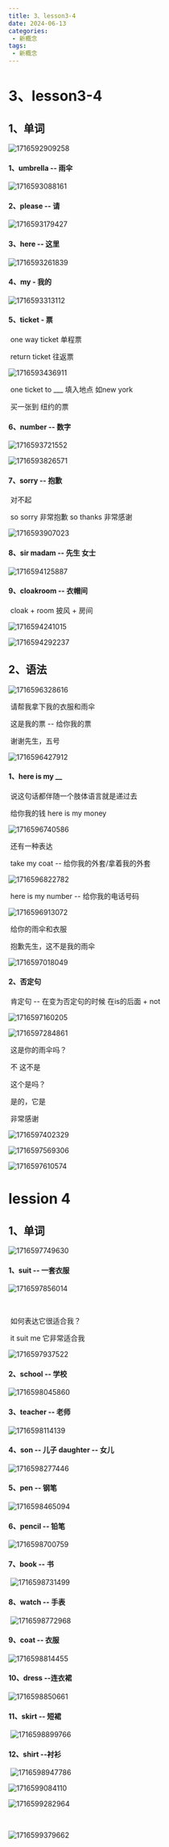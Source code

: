 ```yaml
---
title: 3、lesson3-4
date: 2024-06-13
categories: 
 - 新概念
tags: 
 - 新概念
---
```



# 3、lesson3-4



## 	1、单词

![1716592909258](../../.vuepress/public/images/1716592909258.png)



#### 	1、umbrella -- 雨伞

![1716593088161](../../.vuepress/public/images/1716593088161.png)



#### 	2、please -- 请

![1716593179427](../../.vuepress/public/images/1716593179427.png)



#### 	3、here -- 这里

![1716593261839](../../.vuepress/public/images/1716593261839.png)





#### 	4、my - 我的

![1716593313112](../../.vuepress/public/images/1716593313112.png)



#### 	5、ticket - 票



​			one way ticket 单程票

​			return ticket 往返票

![1716593436911](../../.vuepress/public/images/1716593436911.png)

​		one ticket to ___ 填入地点 如new york  

​		买一张到 纽约的票





#### 	6、number -- 数字

![1716593721552](../../.vuepress/public/images/1716593721552.png)



![1716593826571](../../.vuepress/public/images/1716593826571.png)





#### 	7、sorry -- 抱歉

​		对不起

​			so sorry 非常抱歉  so thanks 非常感谢

![1716593907023](../../.vuepress/public/images/1716593907023.png)





#### 	8、sir madam -- 先生 女士



![1716594125887](../../.vuepress/public/images/1716594125887.png)







#### 	9、cloakroom -- 衣帽间

​		cloak + room  披风 + 房间

![1716594241015](../../.vuepress/public/images/1716594241015.png)





![1716594292237](../../.vuepress/public/images/1716594292237.png)





## 2、语法

![1716596328616](../../.vuepress/public/images/1716596328616.png)



​		请帮我拿下我的衣服和雨伞

​		这是我的票 -- 给你我的票

​		谢谢先生，五号

![1716596427912](../../.vuepress/public/images/1716596427912.png)





#### 	1、here is my __

​		说这句话都伴随一个肢体语言就是递过去

​		给你我的钱 here is my money

![1716596740586](../../.vuepress/public/images/1716596740586.png)

​		还有一种表达

​		take my coat -- 给你我的外套/拿着我的外套

![1716596822782](../../.vuepress/public/images/1716596822782.png)



​	here is my number -- 给你我的电话号码

![1716596913072](../../.vuepress/public/images/1716596913072.png)







​		给你的雨伞和衣服

​		抱歉先生，这不是我的雨伞

![1716597018049](../../.vuepress/public/images/1716597018049.png)





#### 	2、否定句

​			肯定句 -- 在变为否定句的时候 在is的后面 + not

![1716597160205](../../.vuepress/public/images/1716597160205.png)



![1716597284861](../../.vuepress/public/images/1716597284861.png)



​		这是你的雨伞吗？

​		不 这不是

​		这个是吗？

​		是的，它是

​		非常感谢



![1716597402329](../../.vuepress/public/images/1716597402329.png)



![1716597569306](../../.vuepress/public/images/1716597569306.png)





![1716597610574](../../.vuepress/public/images/1716597610574.png)









# lession 4

## 	1、单词

![1716597749630](../../.vuepress/public/images/1716597749630.png)

#### 	1、suit -- 一套衣服

![1716597856014](../../.vuepress/public/images/1716597856014.png)

​		

​		如何表达它很适合我？

​			it suit me  它非常适合我

![1716597937522](../../.vuepress/public/images/1716597937522.png)





#### 	2、school -- 学校

![1716598045860](../../.vuepress/public/images/1716598045860.png)







#### 	3、teacher -- 老师

![1716598114139](../../.vuepress/public/images/1716598114139.png)





#### 	4、son -- 儿子 daughter -- 女儿

![1716598277446](../../.vuepress/public/images/1716598277446.png)



#### 	5、pen -- 钢笔

![1716598465094](../../.vuepress/public/images/1716598465094.png)



#### 	6、pencil -- 铅笔

![1716598700759](../../.vuepress/public/images/1716598700759.png)



#### 7、book -- 书

​	![1716598731499](../../.vuepress/public/images/1716598731499.png)



#### 	8、watch -- 手表

​	![1716598772968](../../.vuepress/public/images/1716598772968.png)



#### 	9、coat -- 衣服

![1716598814455](../../.vuepress/public/images/1716598814455.png)





#### 	10、dress --连衣裙

![1716598850661](../../.vuepress/public/images/1716598850661.png)



#### 	11、skirt -- 短裙

​	![1716598899766](../../.vuepress/public/images/1716598899766.png)



#### 	12、shirt --衬衫

​	![1716598947786](../../.vuepress/public/images/1716598947786.png)





![1716599084110](../../.vuepress/public/images/1716599084110.png)



![1716599282964](../../.vuepress/public/images/1716599282964.png)

​	



![1716599379662](../../.vuepress/public/images/1716599379662.png)







​	









































